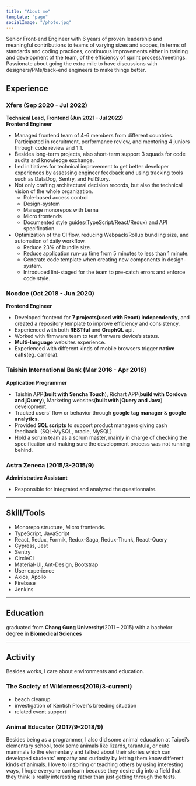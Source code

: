 ```yaml
---
title: "About me"
template: "page"
socialImage: "/photo.jpg"
---
```


Senior Front-end Engineer with 6 years of proven leadership and meaningful contributions to teams of varying sizes and scopes, in terms of standards and coding practices, continuous improvements either in training and development of the team, of the efficiency of sprint process/meetings. Passionate about going the extra mile to have discussions with designers/PMs/back-end engineers to make things better.

## Experience

### Xfers (Sep 2020 - Jul 2022)

**Technical Lead, Frontend (Jun 2021 - Jul 2022)**\
**Frontend Engineer**

- Managed frontend team of 4-6 members from different countries. Participated in recruitment, performance review, and mentoring 4 juniors through code review and 1:1.
- Besides long-term projects, also short-term support 3 squads for code audits and knowledge exchange.
- Led initiatives for technical improvement to get better developer experiences by assessing engineer feedback and using tracking tools such as DataDog, Sentry, and FullStory.
- Not only crafting architectural decision records, but also the technical vision of the whole organization.
  - Role-based access control
  - Design-system
  - Manage monorepos with Lerna
  - Micro frontends
  - Documented style guides(TypeScript/React/Redux) and API specification.
- Optimization of the CI flow, reducing Webpack/Rollup bundling size, and automation of daily workflow.
  - Reduce 23% of bundle size.
  - Reduce application run-up time from 5 minutes to less than 1 minute.
  - Generate code template when creating new components in design-system.
  - Introduced lint-staged for the team to pre-catch errors and enforce code style.

### Noodoe (Oct 2018 - Jun 2020)

**Frontend Engineer**

- Developed frontend for **7 projects(used with React) independently**, and created a repository template to improve efficiency and consistency.
- Experienced with both **RESTful** and **GraphQL** api.
- Worked with firmware team to test firmware device’s status.
- **Multi-language** websites experience.
- Experienced with different kinds of mobile browsers trigger **native calls**(eg. camera).

### Taishin International Bank (Mar 2016 - Apr 2018)

**Application Programmer**

- Taishin APP(**built with Sencha Touch**), Richart APP(**build with Cordova and jQuery**), Marketing websites(**built with jQuery and Java**) development.
- Tracked users' flow or behavior through **google tag manager** & **google analytics**.
- Provided **SQL scripts** to support product managers giving cash feedback. (SQL-MySQL, oracle, MySQL)
- Hold a scrum team as a scrum master, mainly in charge of checking the specification and making sure the development process was not running behind.

### Astra Zeneca (2015/3-2015/9)

**Administrative Assistant**

- Responsible for integrated and analyzed the questionnaire.

---

## Skill/Tools

- Monorepo structure, Micro frontends.
- TypeScript, JavaScript
- React, Redux, Formik, Redux-Saga, Redux-Thunk, React-Query
- Cypress, Jest
- Sentry
- CircleCI
- Material-UI, Ant-Design, Bootstrap
- User experience
- Axios, Apollo
- Firebase
- Jenkins

---

## Education

graduated from **Chang Gung University**(2011 – 2015) with a bachelor degree in **Biomedical Sciences**

---

## Activity

Besides works, I care about environments and education.

### The Society of Wilderness(2019/3-current)

- beach cleanup
- investigation of Kentish Plover's breeding situation
- related event support

### Animal Educator (2017/9-2018/9)

Besides being as a programmer, I also did some animal education at Taipei’s elementary school, took some animals like lizards, tarantula, or cute mammals to the elementary and talked about their stories which can developed students’ empathy and curiosity by letting them know different kinds of animals. I love to inspiring or teaching others by using interesting ways, I hope everyone can learn because they desire dig into a field that they think is really interesting rather than just getting through the tests.
